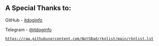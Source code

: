 <h2>A Special Thanks to:</h2>

GitHub - <a href='https://github.com/itdoginfo/'>itdoginfo</a>

Telegram - <a href='https://t.me/itdoginfo/'>@itdoginfo</a>

<code>https://raw.githubusercontent.com/NotSBad/rknlist/main/rknlist.lst</code>
